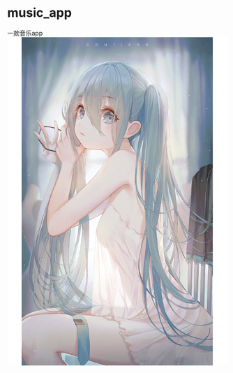 # music_app
一款音乐app
![Image](https://raw.githubusercontent.com/love1203/music_app/master/images/1.jpg)
